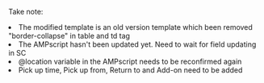 Take note:<br>
<li>The modified template is an old version template which been removed "border-collapse" in table and td tag
<li>The AMPscript hasn't been updated yet. Need to wait for field updating in SC
<li>@location variable in the AMPscript needs to be reconfirmed again
<li>Pick up time, Pick up from, Return to and Add-on need to be added